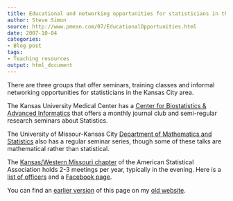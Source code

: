 ```yaml
---
title: Educational and networking opportunities for statisticians in the Kansas City area
author: Steve Simon
source: http://www.pmean.com/07/EducationalOpportunities.html
date: 2007-10-04
categories:
- Blog post
tags:
- Teaching resources
output: html_document
---
```


There are three groups that offer seminars, training classes and informal networking opportunities for statisticians in the Kansas City area.

The Kansas University Medical Center has a [Center for Biostatistics & Advanced Informatics][kum1] that offers a monthly journal club and semi-regular research seminars about Statistics.

The University of Missour-Kansas City [Department of Mathematics and Statistics][umk1] also has a regular seminar series, though some of these talks are mathematical rather than statistical. 

The [Kansas/Western Missouri chapter][asa1] of the American Statistical Association holds 2-3 meetings per year, typically in the evening. Here is a [list of officers][asa1] and a [Facebook page][asa2].

You can find an [earlier version][sim1] of this page on my [old website][sim2].

[sim1]: http://www.pmean.com/07/EducationalOpportunities.html
[sim2]: http://www.pmean.com

[asa1]: https://ww2.amstat.org/chapters/officers.cfm?txtComm=C016
[asa2]: https://www.facebook.com/KWMCHASA/
[kum1]: http://biostatistics.kumc.edu/education.aspx
[umk1]: https://cas.umkc.edu/areas-of-study/mathematics-and-statistics/index.html
